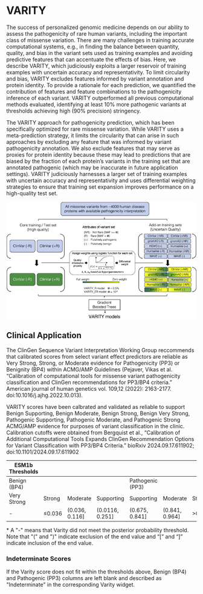 # VARITY

The success of personalized genomic medicine depends on our ability to assess the pathogenicity of rare human variants, including the important class of missense variation. There are many challenges in training accurate computational systems, e.g., in finding the balance between quantity, quality, and bias in the variant sets used as training examples and avoiding predictive features that can accentuate the effects of bias. Here, we describe VARITY, which judiciously exploits a larger reservoir of training examples with uncertain accuracy and representativity. To limit circularity and bias, VARITY excludes features informed by variant annotation and protein identity. To provide a rationale for each prediction, we quantified the contribution of features and feature combinations to the pathogenicity inference of each variant. VARITY outperformed all previous computational methods evaluated, identifying at least 10% more pathogenic variants at thresholds achieving high (90% precision) stringency.

The VARITY approach for pathogenicity prediction, which has been specifically optimized for rare missense variation. While VARITY uses a meta-prediction strategy, it limits the circularity that can arise in such approaches by excluding any feature that was informed by variant pathogenicity annotation. We also exclude features that may serve as proxies for protein identity because these may lead to predictions that are biased by the fraction of each protein’s variants in the training set that are annotated pathogenic (which may be inaccurate in future application settings). VARITY judiciously harnesses a larger set of training examples with uncertain accuracy and representativity and uses differential weighting strategies to ensure that training set expansion improves performance on a high-quality test set.

![The VARITY framework](fig_01.jpg)

## Clinical Application

 The ClinGen Sequence Variant Interpretation Working Group reccommends that calibrated scores from select variant effect predictors are reliable as Very Strong, Strong, or Moderate evidence for Pathogenicity (PP3) or Benignity (BP4) within ACMG/AMP Guidelines (Pejaver, Vikas et al. “Calibration of computational tools for missense variant pathogenicity classification and ClinGen recommendations for PP3/BP4 criteria.” American journal of human genetics vol. 109,12 (2022): 2163-2177. doi:10.1016/j.ajhg.2022.10.013).


VARITY scores have been calbrated and validated as reliable to support Benign Supporting, Benign Moderate, Benign Strong, Benign Very Strong, Pathogenic Supporting, Pathogenic Moderate, and Pathogenic Strong ACMG/AMP evidence for purposes of variant classification in the clinic. Calibration cutoffs were obtained from Bergquist et al., “Calibration of Additional Computational Tools Expands ClinGen Recommendation Options for Variant Classification with PP3/BP4 Criteria.” bioRxiv 2024.09.17.611902; doi:10.1101/2024.09.17.611902

 | ESM1b Thresholds |        |                |                 |                  |                |         |             |
 |------------------|--------|----------------|-----------------|------------------|----------------|---------|-------------|
 | Benign (BP4)     |        |                |                 | Pathogenic (PP3) |                |         |             |
 | Very Strong      | Strong | Moderate       | Supporting      | Supporting       | Moderate       | Strong  | Very Strong |
 | -                | ≤0.036 | (0.036, 0.116] | (0.0116, 0.251] | (0.675, 0.841]   | (0.841, 0.964] | >0.964 | -           |


 \* A "-" means that Varity did not meet the posterior probability threshold. Note that "(" and ")" indicate exclusion of the end value and “[” and “]” indicate inclusion of the end value.

### Indeterminate Scores

 If the Varity score does not fit within the thresholds above, Benign (BP4) and Pathogenic (PP3) columns are left blank and described as "Indeterminate" in the corresponding Varity widget.

